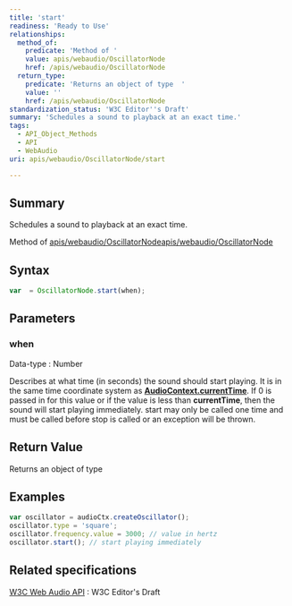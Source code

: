 ```yaml
---
title: 'start'
readiness: 'Ready to Use'
relationships:
  method_of:
    predicate: 'Method of '
    value: apis/webaudio/OscillatorNode
    href: /apis/webaudio/OscillatorNode
  return_type:
    predicate: 'Returns an object of type  '
    value: ''
    href: /apis/webaudio/OscillatorNode
standardization_status: 'W3C Editor''s Draft'
summary: 'Schedules a sound to playback at an exact time.'
tags:
  - API_Object_Methods
  - API
  - WebAudio
uri: apis/webaudio/OscillatorNode/start

---
```

## Summary

Schedules a sound to playback at an exact time.

Method of [apis/webaudio/OscillatorNode](/apis/webaudio/OscillatorNode)[apis/webaudio/OscillatorNode](/apis/webaudio/OscillatorNode)

## Syntax

``` js
var  = OscillatorNode.start(when);
```

## Parameters

### when

 Data-type
:   Number

 Describes at what time (in seconds) the sound should start playing. It is in the same time coordinate system as [**AudioContext.currentTime**](/apis/webaudio/AudioContext/currentTime). If 0 is passed in for this value or if the value is less than **currentTime**, then the sound will start playing immediately. start may only be called one time and must be called before stop is called or an exception will be thrown.

## Return Value

Returns an object of type

## Examples

``` js
var oscillator = audioCtx.createOscillator();
oscillator.type = 'square';
oscillator.frequency.value = 3000; // value in hertz
oscillator.start(); // start playing immediately
```

## Related specifications

[W3C Web Audio API](http://webaudio.github.io/web-audio-api/)
:   W3C Editor's Draft
